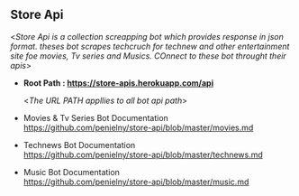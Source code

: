 **Store Api**
----
  <_Store Api is a collection screapping bot which provides response in json format. theses bot scrapes techcruch for technew and other entertainment site foe movies, Tv series and Musics. COnnect to these bot throught their apis_>

* **Root Path : https://store-apis.herokuapp.com/api**

  <_The URL PATH appllies to all bot api path_>

* Movies & Tv Series Bot Documentation<br/>https://github.com/penielny/store-api/blob/master/movies.md
* Technews Bot Documentation<br/>https://github.com/penielny/store-api/blob/master/technews.md
* Music Bot Documentation<br/>https://github.com/penielny/store-api/blob/master/music.md
